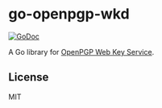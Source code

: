 # go-openpgp-wkd

[![GoDoc](https://godoc.org/github.com/emersion/go-openpgp-wkd?status.svg)](https://godoc.org/github.com/emersion/go-openpgp-wkd)

A Go library for [OpenPGP Web Key Service](https://tools.ietf.org/html/draft-koch-openpgp-webkey-service-06).

## License

MIT
